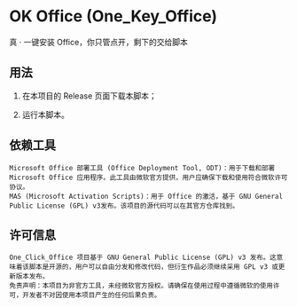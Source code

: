 # OK Office (One_Key_Office)

真 · 一键安装 Office，你只管点开，剩下的交给脚本

## 用法

1. 在本项目的 Release 页面下载本脚本；

2. 运行本脚本。

## 依赖工具

    Microsoft Office 部署工具 (Office Deployment Tool, ODT)：用于下载和部署 Microsoft Office 应用程序。此工具由微软官方提供，用户应确保下载和使用符合微软许可协议。
    MAS (Microsoft Activation Scripts)：用于 Office 的激活，基于 GNU General Public License (GPL) v3发布。该项目的源代码可以在其官方仓库找到。

## 许可信息

    One_Click_Office 项目基于 GNU General Public License (GPL) v3 发布。这意味着该脚本是开源的，用户可以自由分发和修改代码，但衍生作品必须继续采用 GPL v3 或更新版本发布。
    免责声明：本项目为非官方工具，未经微软官方授权。请确保在使用过程中遵循微软的使用许可，开发者不对因使用本项目产生的任何后果负责。
